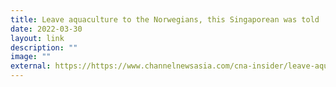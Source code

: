 ```yaml
---
title: Leave aquaculture to the Norwegians, this Singaporean was told
date: 2022-03-30
layout: link
description: ""
image: ""
external: https://https://www.channelnewsasia.com/cna-insider/leave-aquaculture-norwegians-singaporean-was-told-food-security-fish-farming-2591951
---
```

